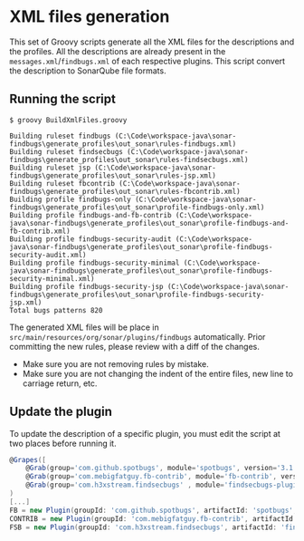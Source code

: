 # XML files generation

This set of Groovy scripts generate all the XML files for the descriptions and the profiles.
All the descriptions are already present in the `messages.xml`/`findbugs.xml` of each respective plugins.  This script convert the description to SonarQube file formats.


## Running the script

```
$ groovy BuildXmlFiles.groovy

Building ruleset findbugs (C:\Code\workspace-java\sonar-findbugs\generate_profiles\out_sonar\rules-findbugs.xml)
Building ruleset findsecbugs (C:\Code\workspace-java\sonar-findbugs\generate_profiles\out_sonar\rules-findsecbugs.xml)
Building ruleset jsp (C:\Code\workspace-java\sonar-findbugs\generate_profiles\out_sonar\rules-jsp.xml)
Building ruleset fbcontrib (C:\Code\workspace-java\sonar-findbugs\generate_profiles\out_sonar\rules-fbcontrib.xml)
Building profile findbugs-only (C:\Code\workspace-java\sonar-findbugs\generate_profiles\out_sonar\profile-findbugs-only.xml)
Building profile findbugs-and-fb-contrib (C:\Code\workspace-java\sonar-findbugs\generate_profiles\out_sonar\profile-findbugs-and-fb-contrib.xml)
Building profile findbugs-security-audit (C:\Code\workspace-java\sonar-findbugs\generate_profiles\out_sonar\profile-findbugs-security-audit.xml)
Building profile findbugs-security-minimal (C:\Code\workspace-java\sonar-findbugs\generate_profiles\out_sonar\profile-findbugs-security-minimal.xml)
Building profile findbugs-security-jsp (C:\Code\workspace-java\sonar-findbugs\generate_profiles\out_sonar\profile-findbugs-security-jsp.xml)
Total bugs patterns 820
```

The generated XML files will be place in `src/main/resources/org/sonar/plugins/findbugs` automatically.
Prior committing the new rules, please review with a diff of the changes.
 - Make sure you are not removing rules by mistake.
 - Make sure you are not changing the indent of the entire files, new line to carriage return, etc.

## Update the plugin

To update the description of a specific plugin, you must edit the script at two places before running it.

```groovy
@Grapes([
    @Grab(group='com.github.spotbugs', module='spotbugs', version='3.1.0'),
    @Grab(group='com.mebigfatguy.fb-contrib', module='fb-contrib', version='7.0.0'),
    @Grab(group='com.h3xstream.findsecbugs' , module='findsecbugs-plugin', version='1.6.0')]
)
[...]
FB = new Plugin(groupId: 'com.github.spotbugs', artifactId: 'spotbugs', version: '3.1.0')
CONTRIB = new Plugin(groupId: 'com.mebigfatguy.fb-contrib', artifactId: 'fb-contrib', version: '7.0.0')
FSB = new Plugin(groupId: 'com.h3xstream.findsecbugs', artifactId: 'findsecbugs-plugin', version: '1.6.0')

```
